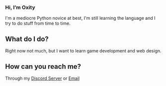 ### Hi, I’m Oxity
I'm a mediocre Python novice at best, I'm still learning the language and I try to do stuff from time to time.
## What do I do?
Right now not much, but I want to learn game development and web design.
## How can you reach me?
Through my [Discord Server](https://discord.gg/r4BjqPDFjf) or [Email](oxity.productions@gmail.com) 

<!---
0xity/0xity is a ✨ special ✨ repository because its `README.md` (this file) appears on your GitHub profile.
You can click the Preview link to take a look at your changes.
--->

